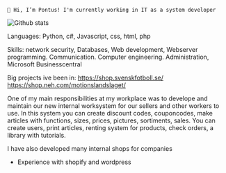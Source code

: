     👋 Hi, I’m Pontus! I'm currently working in IT as a system developer
![Github stats](https://github-readme-stats.vercel.app/api?username=Ppontan)

Languages: Python, c#, Javascript, css, html, php

Skills:
network security, Databases, Web development, Webserver programming. Communication. Computer engineering. Administration, Microsoft Businesscentral

Big projects ive been in:
https://shop.svenskfotboll.se/
https://shop.neh.com/motionslandslaget/

One of my main responsibilities at my workplace was to develope and maintain our new internal worksystem for our sellers and other workers to use. 
In this system you can create discount codes, couponcodes, make articles with functions, sizes, prices, pictures, sortiments, sales. You can create users, print articles, renting system for products, check orders, a library with tutorials.

I have also developed many internal shops for companies
+ Experience with shopify and wordpress
